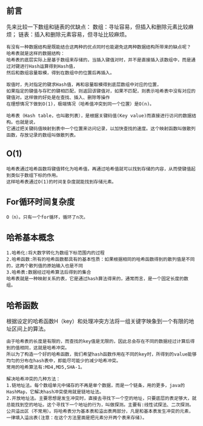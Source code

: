 ## 前言
先来比较一下数组和链表的优缺点：
数组：寻址容易，但插入和删除元素比较麻烦； 链表：插入和删除元素容易，但寻址比较麻烦。

```
有没有一种数据结构是既能结合这两种的优点同时也能避免这两种数据结构所带来的缺点呢？
哈希表就是这样的数据结构：
哈希表的底层实际上是基于数组来存储的，当插入键值对时，并不是直接插入该数组中，而是通过对键进行Hash运算得到Hash值，
然后和数组容量取模，得到在数组中的位置后再插入。

取值时，先对指定的键求Hash值，再和容量取模得到底层数组中对应的位置，
如果指定的键值与存贮的键相匹配，则返回该键值对，如果不匹配，则表示哈希表中没有对应的键值对。这样做的好处是在查找、插入、删除等操作
在理想情况下做到O(1)，极端情况（哈希值冲突到同一个位置）是O(n)。
```

```
哈希表（Hash table，也叫散列表），是根据关键码值(Key value)而直接进行访问的数据结构。也就是说，
它通过把关键码值映射到表中一个位置来访问记录，以加快查找的速度。这个映射函数叫做散列函数，存放记录的数组叫做散列表。
```

## O(1)
```
哈希表通过哈希函数将键值转化为哈希值，再通过哈希值就可以找到存储的内容，从而使键值起到类似于数组下标的作用。
这样哈希表通过O(1)的时间复杂度就能找到存储元素。
```

## For循环时间复杂度
```
O（n）。只有一个for循环，循环了n次。
```

## 哈希基本概念
```
1.哈希化:将大数字转化为数组下标范围内的过程
2.哈希函数:所有的哈希函数都具有的基本性质：如果根据相同的哈希函数得到的散列值是不同的，这两个散列值的原始输入也是不同
3.哈希表:数据经过哈希算法后得到的集合
哈希表就是一种映射关系的表，它是通过hash算法得来的，通常而言，是一个固定长度的数组。
```

## 哈希函数
根据设定的哈希函数H（key）和处理冲突方法将一组关键字映象到一个有限的地址区间上的算法。
```
由于哈希表的长度是有限的，而查找的key值是无限的，因此总会存在不同的数据经过计算后得到的值相同，这就是哈希冲突。
所以为了构造一个好的哈希函数，我们希望hash函数作用在不同的key时，所得到的value能够均匀的分布在hash表中，即能尽可能少的减少哈希冲突。
常用的哈希算法有:MD4,MD5,SHA-1。

解决哈希冲突的几种方法：
1.链地址法。每个数组单元中储存的不再是单个数据，而是一个链条，用的更多，java的 HashMap，它解决hash冲突使用就是链地址法。
2.开放地址法。主要思想是发生冲突时，直接去寻找下一个空的地址，只要底层的表足够大，就总能找到空的地址。这个寻找下一个地址的行为，叫做探测。主要有:线性试探法、二次探测。
公共溢出区（不常用）。将哈希表分为基本表和溢出表两部分，凡是和基本表发生冲突的元素，一律填入溢出表(注意：在这个方法里面是把元素分开两个表来存储)。
```